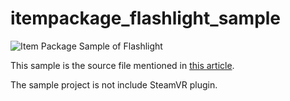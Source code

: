 # itempackage_flashlight_sample

![](https://i.imgur.com/GvqVcHGs.gif "Item Package Sample of Flashlight")

This sample is the source file mentioned in [this article](https://medium.com/@pofu.lu/unity-steamvr-itempackage-教學-1bf51aceaf98 "Unity SteamVR ItemPackage 教學").

The sample project is not include SteamVR plugin.
